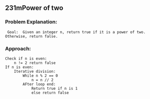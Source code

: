 ## 231mPower of two

### Problem Explanation:
     Goal:  Given an integer n, return true if it is a power of two. Otherwise, return false.
    
### Approach:

    Check if n is even:
        n != 2 return false
    If n is even:
        Iterative division:
            While n % 2 == 0
                n = n // 2
            AFter loop end:
                Return true if n is 1
                else return false
    
